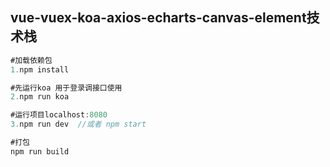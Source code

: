 
## vue-vuex-koa-axios-echarts-canvas-element技术栈

```java
#加载依赖包
1.npm install

#先运行koa 用于登录调接口使用
2.npm run koa

#运行项目localhost:8080
3.npm run dev  //或者 npm start

#打包
npm run build
```
